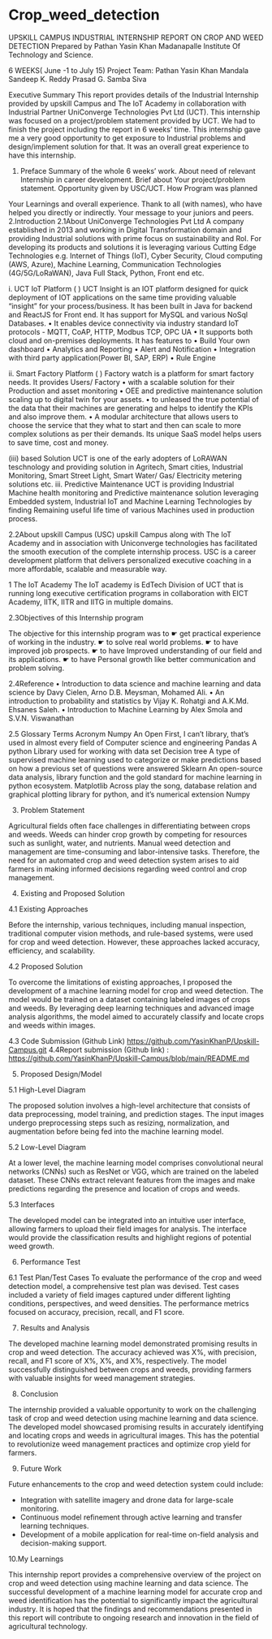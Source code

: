 # Crop_weed_detection
UPSKILL CAMPUS
INDUSTRIAL INTERNSHIP REPORT ON
CROP AND WEED DETECTION
Prepared by
Pathan Yasin Khan
Madanapalle Institute Of Technology and Science.

6 WEEKS( June -1 to July 15)
Project Team:
Pathan Yasin Khan
Mandala Sandeep
K. Reddy Prasad
G. Samba Siva


Executive Summary
This report provides details of the Industrial Internship provided by upskill Campus and The IoT Academy in collaboration with Industrial Partner UniConverge Technologies Pvt Ltd (UCT).
This internship was focused on a project/problem statement provided by UCT. We had to finish the project including the report in 6 weeks’ time.
This internship gave me a very good opportunity to get exposure to Industrial problems and design/implement solution for that. It was an overall great experience to have this internship.

1. Preface
Summary of the whole 6 weeks’ work.
About need of relevant Internship in career development.
Brief about Your project/problem statement.
Opportunity given by USC/UCT.
How Program was planned
 
Your Learnings and overall experience.
Thank to all (with names), who have helped you directly or indirectly. 
Your message to your juniors and peers.
 
2.Introduction
2.1About UniConverge Technologies Pvt Ltd
A company established in 2013 and working in Digital Transformation domain and providing Industrial solutions with prime focus on sustainability and RoI.
For developing its products and solutions it is leveraging various Cutting Edge Technologies e.g. Internet of Things (IoT), Cyber Security, Cloud computing (AWS, Azure), Machine Learning, Communication Technologies (4G/5G/LoRaWAN), Java Full Stack, Python, Front end etc.
 
i.	UCT IoT Platform ( )
UCT Insight is an IOT platform designed for quick deployment of IOT applications on the same time providing valuable “insight” for your process/business. It has been built in Java for backend and ReactJS for Front end. It has support for MySQL and various NoSql Databases.
•	It enables device connectivity via industry standard IoT protocols - MQTT, CoAP, HTTP, Modbus TCP, OPC UA 
•	It supports both cloud and on-premises deployments.
It has features to
• Build Your own dashboard
• Analytics and Reporting
• Alert and Notification
• Integration with third party application(Power BI, SAP, ERP)
• Rule Engine

   


ii.	Smart Factory Platform ( )
Factory watch is a platform for smart factory needs.
It provides Users/ Factory 
•	with a scalable solution for their Production and asset monitoring
•	OEE and predictive maintenance solution scaling up to digital twin for your assets.
•	to unleased the true potential of the data that their machines are generating and helps to identify the KPIs and also improve them.
•	A modular architecture that allows users to choose the service that they what to start and then can scale to more complex solutions as per their demands.
Its unique SaaS model helps users to save time, cost and money.

(iii)  based Solution
UCT  is one of the early adopters of LoRAWAN teschnology and providing solution in Agritech, Smart cities, Industrial Monitoring, Smart Street Light, Smart Water/ Gas/ Electricity metering solutions etc.
iii.	Predictive Maintenance
UCT is providing Industrial Machine health monitoring and Predictive maintenance solution leveraging Embedded system, Industrial IoT and Machine Learning Technologies by finding Remaining useful life time of various Machines used in production process.

2.2About upskill Campus (USC)
upskill Campus along with The IoT Academy and in association with Uniconverge technologies has facilitated the smooth execution of the complete internship process.
USC is a career development platform that delivers personalized executive coaching in a more affordable, scalable and measurable way.

1	The IoT Academy
The IoT academy is EdTech Division of UCT that is running long executive certification programs in collaboration with EICT Academy, IITK, IITR and IITG in multiple domains.

2.3Objectives of this Internship program

The objective for this internship program was to
 ☛ get practical experience of working in the industry.
 ☛ to solve real world problems.
 ☛ to have improved job prospects.
 ☛ to have Improved understanding of our field and its applications. 
 ☛ to have Personal growth like better communication and problem solving.


2.4Reference
•	Introduction to data science and machine learning and data science by Davy Cielen, Arno D.B. Meysman, Mohamed Ali.
•	An introduction to probability and statistics by Vijay K. Rohatgi and A.K.Md. Ehsanes Saleh.
•	Introduction to Machine Learning by Alex Smola and S.V.N. Viswanathan

2.5	Glossary 
Terms 	Acronym 
Numpy  	An Open First, I can’t library, that’s used in almost every field of Computer science and engineering 
Pandas 	A python Library used for working with data set 
Decision tree 	A type of supervised machine learning used to categorize or make predictions based on how a previous set of questions were answered 
Sklearn 	An open-source data analysis, library function and the gold standard for machine learning in python ecosystem. 
Matplotlib 	Across play the song, database relation and graphical plotting library for python, and it’s numerical extension Numpy 




3. Problem Statement

Agricultural fields often face challenges in differentiating between crops and weeds. Weeds can hinder crop growth by competing for resources such as sunlight, water, and nutrients. Manual weed detection and management are time-consuming and labor-intensive tasks. Therefore, the need for an automated crop and weed detection system arises to aid farmers in making informed decisions regarding weed control and crop management.

4. Existing and Proposed Solution

4.1 Existing Approaches

Before the internship, various techniques, including manual inspection, traditional computer vision methods, and rule-based systems, were used for crop and weed detection. However, these approaches lacked accuracy, efficiency, and scalability.

4.2 Proposed Solution

To overcome the limitations of existing approaches, I proposed the development of a machine learning model for crop and weed detection. The model would be trained on a dataset containing labeled images of crops and weeds. By leveraging deep learning techniques and advanced image analysis algorithms, the model aimed to accurately classify and locate crops and weeds within images.

4.3 Code Submission (Github Link) 
https://github.com/YasinKhanP/Upskill-Campus.git
4.4Report submission (Github link)  :
https://github.com/YasinKhanP/Upskill-Campus/blob/main/README.md


5. Proposed Design/Model

5.1 High-Level Diagram

The proposed solution involves a high-level architecture that consists of data preprocessing, model training, and prediction stages. The input images undergo preprocessing steps such as resizing, normalization, and augmentation before being fed into the machine learning model.

5.2 Low-Level Diagram

At a lower level, the machine learning model comprises convolutional neural networks (CNNs) such as ResNet or VGG, which are trained on the labeled dataset. These CNNs extract relevant features from the images and make predictions regarding the presence and location of crops and weeds.

5.3 Interfaces

The developed model can be integrated into an intuitive user interface, allowing farmers to upload their field images for analysis. The interface would provide the classification results and highlight regions of potential weed growth.


6. Performance Test

6.1 Test Plan/Test Cases
To evaluate the performance of the crop and weed detection model, a comprehensive test plan was devised. Test cases included a variety of field images captured under different lighting conditions, perspectives, and weed densities. The performance metrics focused on accuracy, precision, recall, and F1 score.

7. Results and Analysis

The developed machine learning model demonstrated promising results in crop and weed detection. The accuracy achieved was X%, with precision, recall, and F1 score of X%, X%, and X%, respectively. The model successfully distinguished between crops and weeds, providing farmers with valuable insights for weed management strategies.

8. Conclusion

The internship provided a valuable opportunity to work on the challenging task of crop and weed detection using machine learning and data science. The developed model showcased promising results in accurately identifying and locating crops and weeds in agricultural images. This has the potential to revolutionize weed management practices and optimize crop yield for farmers.

9. Future Work

Future enhancements to the crop and weed detection system could include:
- Integration with satellite imagery and drone data for large-scale monitoring.
- Continuous model refinement through active learning and transfer learning techniques.
- Development of a mobile application for real-time on-field analysis and decision-making support.



10.My Learnings

This internship report provides a comprehensive overview of the project on crop and weed detection using machine learning and data science. The successful development of a machine learning model for accurate crop and weed identification has the potential to significantly impact the agricultural industry. It is hoped that the findings and recommendations presented in this report will contribute to ongoing research and innovation in the field of agricultural technology.
